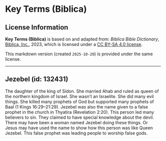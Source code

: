 # Key Terms (Biblica)

## License Information

**Key Terms (Biblica)** is based on and adapted from: _Biblica Bible Dictionary_, [Biblica, Inc.](https://www.biblica.com/), 2023, which is licensed under a [CC BY-SA 4.0 license](https://creativecommons.org/licenses/by-sa/4.0/legalcode.en).

This markdown version (created `2025-10-20`) is provided under the same license.



--------------------------------

## Jezebel (id: 132431)

The daughter of the king of Sidon. She married Ahab and ruled as queen of the northern kingdom of Israel. She wasn’t an Israelite. She did many evil things. She killed many prophets of God but supported many prophets of Baal (1 Kings 16:29–21:29). Jezebel was also the name given to a false prophet in the church in Thyatira (Revelation 2:20\). This person led many believers to sin. They claimed to have special knowledge about the devil. There may have been a woman named Jezebel doing these things. Or Jesus may have used the name to show how this person was like Queen Jezebel. This false prophet was leading people to worship false gods.


